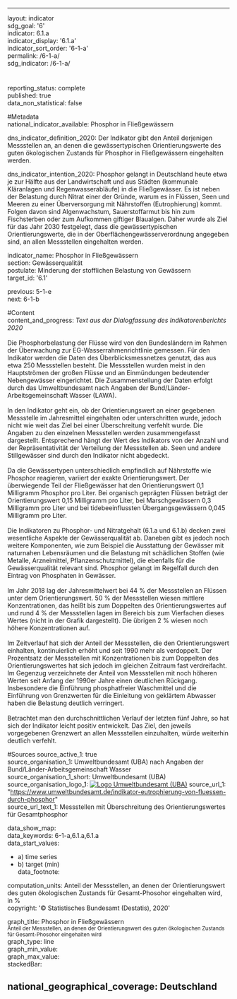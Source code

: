 ---
                   
layout: indicator                   
sdg_goal: '6'                   
indicator: 6.1.a                   
indicator_display: '6.1.a'                   
indicator_sort_order: '6-1-a'                   
permalink: /6-1-a/                   
sdg_indicator: /6-1-a/                   

#                   
reporting_status: complete                   
published: true                   
data_non_statistical: false                   


#Metadata                   
national_indicator_available: Phosphor in Fließgewässern                   

dns_indicator_definition_2020: Der Indikator gibt den Anteil derjenigen Messstellen an, an denen die gewässertypischen Orientierungswerte des guten ökologischen Zustands für Phosphor in Fließgewässern eingehalten werden.                   

dns_indicator_intention_2020: Phosphor gelangt in Deutschland heute etwa je zur Hälfte aus der Landwirtschaft und aus Städten (kommunale Kläranlagen und Regenwasserabläufe) in die Fließgewässer. Es ist neben der Belastung durch Nitrat einer der Gründe, warum es in Flüssen, Seen und Meeren zu einer Überversorgung mit Nährstoffen (Eutrophierung) kommt. Folgen davon sind Algenwachstum, Sauerstoffarmut bis hin zum Fischsterben oder zum Aufkommen giftiger Blaualgen. Daher wurde als Ziel für das Jahr 2030 festgelegt, dass die gewässertypischen Orientierungswerte, die in der Ober&shy;flächen&shy;ge&shy;wässer&shy;ver&shy;ord&shy;nung angegeben sind, an allen Messstellen eingehalten werden.                   

indicator_name: Phosphor in Fließgewässern                   
section: Gewässerqualität                   
postulate: Minderung der stofflichen Belastung von Gewässern                   
target_id: '6.1'                   

previous: 5-1-e                   
next: 6-1-b                   

#Content                    
content_and_progress: <i> Text aus der Dialogfassung des Indikatorenberichts 2020</i><br><br>Die Phosphorbelastung der Flüsse wird von den Bundesländern im Rahmen der Überwachung zur EG-Wasserrahmenrichtlinie gemessen. Für den Indikator werden die Daten des Überblicksmessnetzes genutzt, das aus etwa 250 Messstellen besteht. Die Messstellen wurden meist in den Hauptströmen der großen Flüsse und an Einmündungen bedeutender Nebengewässer eingerichtet. Die Zusammenstellung der Daten erfolgt durch das Umweltbundesamt nach Angaben der Bund/Länder-Arbeitsgemeinschaft Wasser (LAWA).<br><br>In den Indikator geht ein, ob der Orientierungswert an einer gegebenen Messstelle im Jahresmittel eingehalten oder unterschritten wurde, jedoch nicht wie weit das Ziel bei einer Überschreitung verfehlt wurde. Die Angaben zu den einzelnen Messstellen werden zusammengefasst dargestellt. Entsprechend hängt der Wert des Indikators von der Anzahl und der Repräsentativität der Verteilung der Messstellen ab. Seen und andere Stillgewässer sind durch den Indikator nicht abgedeckt.<br><br>Da die Gewässertypen unterschiedlich empfindlich auf Nährstoffe wie Phosphor reagieren, variiert der exakte Orientierungswert. Der überwiegende Teil der Fließgewässer hat den Orientierungswert 0,1 Milligramm Phosphor pro Liter. Bei organisch geprägten Flüssen beträgt der Orientierungswert 0,15 Milligramm pro Liter, bei Marschgewässern 0,3 Milligramm pro Liter und bei tidebeeinflussten Übergangsgewässern 0,045 Milligramm pro Liter.<br><br>Die Indikatoren zu Phosphor- und Nitratgehalt (6.1.a und 6.1.b) decken zwei wesentliche Aspekte der Gewässerqualität ab. Daneben gibt es jedoch noch weitere Komponenten, wie zum Beispiel die Ausstattung der Gewässer mit naturnahen Lebensräumen und die Belastung mit schädlichen Stoffen (wie Metalle, Arzneimittel, Pflanzenschutzmittel), die ebenfalls für die Gewässerqualität relevant sind. Phosphor gelangt im Regelfall durch den Eintrag von Phosphaten in Gewässer.<br><br>Im Jahr 2018 lag der Jahresmittelwert bei 44&nbsp;% der Messstellen an Flüssen unter dem Orientierungswert. 50&nbsp;% der Messstellen wiesen mittlere Konzentrationen, das heißt bis zum Doppelten des Orientierungswertes auf und rund 4&nbsp;% der Messstellen lagen im Bereich bis zum Vierfachen dieses Wertes (nicht in der Grafik dargestellt). Die übrigen 2&nbsp;% wiesen noch höhere Konzentrationen auf.<br><br>Im Zeitverlauf hat sich der Anteil der Messstellen, die den Orientierungswert einhalten, kontinuierlich erhöht und seit 1990 mehr als verdoppelt. Der Prozentsatz der Messstellen mit Konzentrationen bis zum Doppelten des Orientierungswertes hat sich jedoch im gleichen Zeitraum fast verdreifacht. Im Gegenzug verzeichnete der Anteil von Messstellen mit noch höheren Werten seit Anfang der 1990er Jahre einen deutlichen Rückgang. Insbesondere die Einführung phosphatfreier Waschmittel und die Einführung von Grenzwerten für die Einleitung von geklärtem Abwasser haben die Belastung deutlich verringert.<br><br>Betrachtet man den durchschnittlichen Verlauf der letzten fünf Jahre, so hat sich der Indikator leicht positiv entwickelt. Das Ziel, den jeweils vorgegebenen Grenzwert an allen Messstellen einzuhalten, würde weiterhin deutlich verfehlt.                   

#Sources
source_active_1: true                           
source_organisation_1: Umweltbundesamt (UBA) nach Angaben der Bund/Länder-Arbeitsgemeinschaft Wasser                           
source_organisation_1_short: Umweltbundesamt (UBA)                           
source_organisation_logo_1: <a href="https://www.umweltbundesamt.de/"><img src="https://g205sdgs.github.io/sdg-indicators/public/logos/uba.png" alt="Logo Umweltbundesamt (UBA)" title="Klicken Sie hier um zu der Homepage der Organisation zu gelangen" /></a>
source_url_1: "https://www.umweltbundesamt.de/indikator-eutrophierung-von-fluessen-durch-phosphor"                               
source_url_text_1: Messstellen mit Überschreitung des Orientierungswertes für Gesamtphosphor                               


data_show_map:                    
data_keywords: 6-1-a,6.1.a,6.1.a                   
data_start_values: 
 - a) time series
 - b) target (min)                   
data_footnote:                    

computation_units: Anteil der Messstellen, an denen der Orientierungswert des guten ökologischen Zustands für Gesamt-Phosohor eingehalten wird, in&nbsp;%                   
copyright: '&copy; Statistisches Bundesamt (Destatis), 2020'                   

graph_title: Phosphor in Fließgewässern<br><small>Anteil der Messstellen, an denen der Orientierungswert des guten ökologischen Zustands für Gesamt-Phosohor eingehalten wird</small>                   
graph_type: line                   
graph_min_value:                    
graph_max_value:                    
stackedBar:                    

national_geographical_coverage: Deutschland                   
---